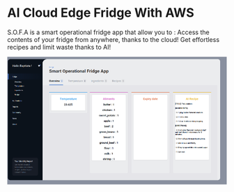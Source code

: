 # AI Cloud Edge Fridge With AWS
S.O.F.A is a smart operational fridge app that allow you to : Access the contents of your fridge from anywhere, thanks to the cloud! Get effortless recipes and limit waste thanks to AI!

![](src/Frontend/front_end_screen_shot.png)
